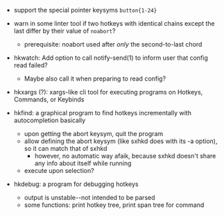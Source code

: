 - support the special pointer keysyms `button{1-24}`

- warn in some linter tool if two hotkeys with identical chains except the last differ by their value of `noabort`?
  - prerequisite: noabort used after *only* the second-to-last chord

- hkwatch: Add option to call notify-send(1) to inform user that config read failed?
  - Maybe also call it when preparing to read config?

- hkxargs (?): xargs-like cli tool for executing programs on Hotkeys, Commands, or Keybinds

- hkfind: a graphical program to find hotkeys incrementally with autocompletion basically
  - upon getting the abort keysym, quit the program
  - allow defining the abort keysym (like sxhkd does with its -a option), so it can match that of sxhkd
    - however, no automatic way afaik, because sxhkd doesn't share any info about itself while running
  - execute upon selection?

- hkdebug: a program for debugging hotkeys
  - output is unstable--not intended to be parsed
  - some functions: print hotkey tree, print span tree for command
